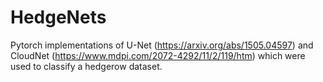 # HedgeNets

Pytorch implementations of U-Net (https://arxiv.org/abs/1505.04597) and CloudNet (https://www.mdpi.com/2072-4292/11/2/119/htm) which were used to classify a hedgerow dataset.
